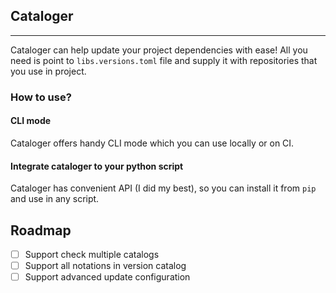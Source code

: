 ## Cataloger
---

Cataloger can help update your project dependencies with ease! All you need is point to `libs.versions.toml` file and supply it with repositories that you use in project.

### How to use?
#### CLI mode
Cataloger offers handy CLI mode which you can use locally or on CI.

#### Integrate cataloger to your python script
Cataloger has convenient API (I did my best), so you can install it from `pip` and use in any script.

## Roadmap

- [ ] Support check multiple catalogs
- [ ] Support all notations in version catalog
- [ ] Support advanced update configuration
